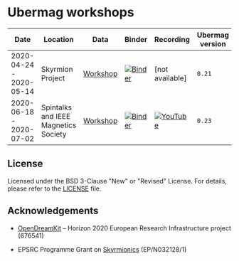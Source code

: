# Ubermag workshops

| Date | Location | Data | Binder | Recording | Ubermag version |
| ---- | -------- | ---- | ------ | --------- | --------------- |
| 2020-04-24 - 2020-05-14 | Skyrmion Project | [Workshop](https://github.com/lang-m/ubermag-workshop-rearrangement/tree/2020-04-25_2020-05-14) | [![Binder](https://mybinder.org/badge_logo.svg)](https://mybinder.org/v2/gh/lang-m/ubermag-workshop-rearrangement/2020-04-25_2020-05-17?urlpath=lab/tree/tutorials/index.ipynb) | [not available] | `0.21` |
| 2020-06-18 - 2020-07-02 | Spintalks and IEEE Magnetics Society | [Workshop](https://github.com/lang-m/ubermag-workshop-rearrangement/tree/2020-06-18_2020-07-02) | [![Binder](https://mybinder.org/badge_logo.svg)](https://mybinder.org/v2/gh/lang-m/ubermag-workshop-rearrangement/2020-06-18_2020-07-02?urlpath=lab/tree/tutorials/index.ipynb) | [![YouTube](https://img.shields.io/badge/YouTube-ubermag-red)](https://www.youtube.com/channel/UC7MSqVQSMFV42R1jAYmKGLg) | `0.23` |



## License

Licensed under the BSD 3-Clause "New" or "Revised" License. For details, please refer to the [LICENSE](LICENSE) file.

## Acknowledgements

- [OpenDreamKit](http://opendreamkit.org/) – Horizon 2020 European Research Infrastructure project (676541)

- EPSRC Programme Grant on [Skyrmionics](http://www.skyrmions.ac.uk) (EP/N032128/1)
